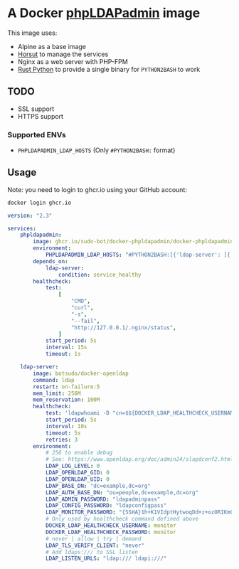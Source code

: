 # A Docker [phpLDAPadmin](https://github.com/leenooks/phpLDAPadmin) image

This image uses:

- Alpine as a base image
- [Horsut](https://github.com/FedericoPonzi/Horust#readme) to manage the services
- Nginx as a web server with PHP-FPM
- [Rust Python](https://github.com/RustPython/RustPython) to provide a single binary for `PYTHON2BASH` to work

## TODO

- SSL support
- HTTPS support

### Supported ENVs

- `PHPLDAPADMIN_LDAP_HOSTS` (Only `#PYTHON2BASH:` format)

## Usage

Note: you need to login to ghcr.io using your GitHub account:

```sh
docker login ghcr.io
```

```yml
version: "2.3"

services:
    phpldapadmin:
        image: ghcr.io/sudo-bot/docker-phpldapadmin/docker-phpldapadmin:latest
        environment:
            PHPLDAPADMIN_LDAP_HOSTS: "#PYTHON2BASH:[{'ldap-server': [{'server': [{'tls': False}]},{'login': [{'bind_id': 'cn=admin,dc=example,dc=org'}]}]}]"
        depends_on:
            ldap-server:
                condition: service_healthy
        healthcheck:
            test:
                [
                    "CMD",
                    "curl",
                    "-s",
                    "--fail",
                    "http://127.0.0.1/.nginx/status",
                ]
            start_period: 5s
            interval: 15s
            timeout: 1s

    ldap-server:
        image: botsudo/docker-openldap
        command: ldap
        restart: on-failure:5
        mem_limit: 256M
        mem_reservation: 100M
        healthcheck:
            test: 'ldapwhoami -D "cn=$${DOCKER_LDAP_HEALTHCHECK_USERNAME}" -w "$${DOCKER_LDAP_HEALTHCHECK_PASSWORD}"'
            start_period: 5s
            interval: 10s
            timeout: 5s
            retries: 3
        environment:
            # 256 to enable debug
            # See: https://www.openldap.org/doc/admin24/slapdconf2.html
            LDAP_LOG_LEVEL: 0
            LDAP_OPENLDAP_GID: 0
            LDAP_OPENLDAP_UID: 0
            LDAP_BASE_DN: "dc=example,dc=org"
            LDAP_AUTH_BASE_DN: "ou=people,dc=example,dc=org"
            LDAP_ADMIN_PASSWORD: "ldapadminpass"
            LDAP_CONFIG_PASSWORD: "ldapconfigpass"
            LDAP_MONITOR_PASSWORD: "{SSHA}1h+K1VIdptHytwoqDd+z+ozORIKmGvG3" # monitor
            # Only used by healthcheck command defined above
            DOCKER_LDAP_HEALTHCHECK_USERNAME: monitor
            DOCKER_LDAP_HEALTHCHECK_PASSWORD: monitor
            # never | allow | try | demand
            LDAP_TLS_VERIFY_CLIENT: "never"
            # Add ldaps:/// to SSL listen
            LDAP_LISTEN_URLS: "ldap:/// ldapi:///"

```
